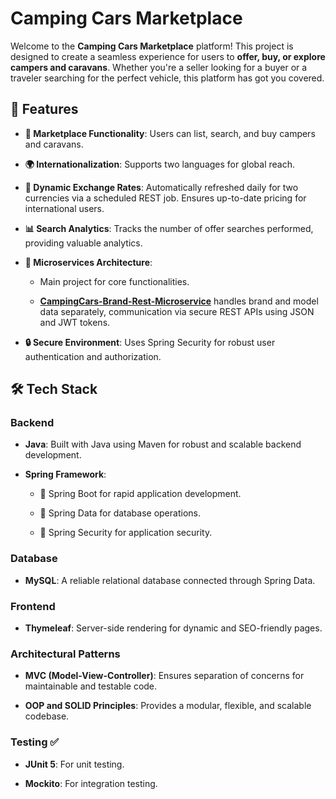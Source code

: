 Camping Cars Marketplace
============================

Welcome to the **Camping Cars Marketplace** platform! This project is designed to create a seamless experience for users to **offer, buy, or explore campers and caravans**. Whether you're a seller looking for a buyer or a traveler searching for the perfect vehicle, this platform has got you covered.

🚀 Features
-----------

*   **🛒 Marketplace Functionality**: Users can list, search, and buy campers and caravans.
    
*   **🌍 Internationalization**: Supports two languages for global reach.
    
*   **💱 Dynamic Exchange Rates**: Automatically refreshed daily for two currencies via a scheduled REST job. Ensures up-to-date pricing for international users.
    
*   **📊 Search Analytics**: Tracks the number of offer searches performed, providing valuable analytics.
    
*   **🔗 Microservices Architecture**:
    
    *   Main project for core functionalities.
        
    *   [**CampingCars-Brand-Rest-Microservice**](https://github.com/ViktorShterev/CampingCars-Brand-Rest-Microservice) handles brand and model data separately, communication via secure REST APIs using JSON and JWT tokens.
        
*   **🔒 Secure Environment**: Uses Spring Security for robust user authentication and authorization.
  
    

🛠 Tech Stack
-------------

### Backend

*   **Java**: Built with Java using Maven for robust and scalable backend development.
    
*   **Spring Framework**:
    
    *   🌱 Spring Boot for rapid application development.
        
    *   📂 Spring Data for database operations.
        
    *   🔐 Spring Security for application security.
        

### Database

*   **MySQL**: A reliable relational database connected through Spring Data.
    

### Frontend

*   **Thymeleaf**: Server-side rendering for dynamic and SEO-friendly pages.
    

### Architectural Patterns

*   **MVC (Model-View-Controller)**: Ensures separation of concerns for maintainable and testable code.
    
*   **OOP and SOLID Principles**: Provides a modular, flexible, and scalable codebase.
    
### Testing ✅
    
*   **JUnit 5**: For unit testing.
        
*   **Mockito**: For integration testing.
